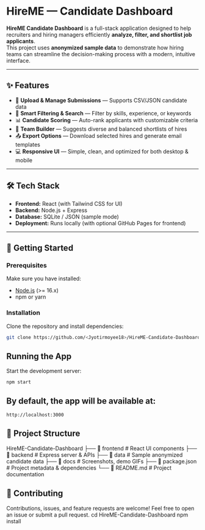 # HireME — Candidate Dashboard

**HireME Candidate Dashboard** is a full-stack application designed to help recruiters and hiring managers efficiently **analyze, filter, and shortlist job applicants**.  
This project uses **anonymized sample data** to demonstrate how hiring teams can streamline the decision-making process with a modern, intuitive interface.

---

## ✨ Features
- 📂 **Upload & Manage Submissions** — Supports CSV/JSON candidate data
- 🔎 **Smart Filtering & Search** — Filter by skills, experience, or keywords
- 📊 **Candidate Scoring** — Auto-rank applicants with customizable criteria
- 👥 **Team Builder** — Suggests diverse and balanced shortlists of hires
- 📤 **Export Options** — Download selected hires and generate email templates
- 💻 **Responsive UI** — Simple, clean, and optimized for both desktop & mobile

---

## 🛠️ Tech Stack
- **Frontend:** React (with Tailwind CSS for UI)
- **Backend:** Node.js + Express
- **Database:** SQLite / JSON (sample mode)
- **Deployment:** Runs locally (with optional GitHub Pages for frontend)

---

## 🚀 Getting Started

### Prerequisites
Make sure you have installed:
- [Node.js](https://nodejs.org/) (>= 16.x)
- npm or yarn

### Installation
Clone the repository and install dependencies:
```bash
git clone https://github.com/<Jyotirmoyee18>/HireME-Candidate-Dashboard.git
```
## Running the App

Start the development server:
```
npm start
```
## By default, the app will be available at:
```
http://localhost:3000
```
## 📂 Project Structure

HireME-Candidate-Dashboard
├── 📁 frontend # React UI components
├── 📁 backend # Express server & APIs
├── 📁 data # Sample anonymized candidate data
├── 📁 docs # Screenshots, demo GIFs
├── 📄 package.json # Project metadata & dependencies
└── 📄 README.md # Project documentation

## 🤝 Contributing
Contributions, issues, and feature requests are welcome!
Feel free to open an issue or submit a pull request.
cd HireME-Candidate-Dashboard
npm install
